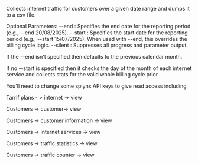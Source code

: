 Collects internet traffic for customers over a given date range and dumps it to a csv file. 

Optional Parameters:
  --end <date>      : Specifies the end date for the reporting period (e.g., --end 20/08/2025).
  --start <date>    : Specifies the start date for the reporting period (e.g., --start 15/07/2025).
                      When used with --end, this overrides the billing cycle logic.
  --silent          : Suppresses all progress and parameter output.


If the --end isn't specified then defaults to the previous calendar month.

If no --start <date> is specified then it checks the day of the month of each internet service and collects stats for the valid whole billing cycle prior


You'll need to change some splynx API keys to give read access including 

Tarrif plans - > internet -> view

Customers -> customer-> view

Customers -> customer information -> view

Customers -> internet services -> view

Customers -> traffic statistics -> view

Customers -> traffic counter -> view
